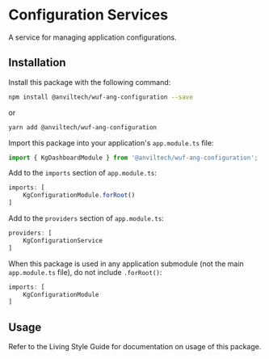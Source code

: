 Configuration Services
======================

A service for managing application configurations.

Installation
------------
Install this package with the following command:

```bash
npm install @anviltech/wuf-ang-configuration --save
```

or

```bash
yarn add @anviltech/wuf-ang-configuration
```

Import this package into your application's `app.module.ts` file:

```typescript
import { KgDashboardModule } from '@anviltech/wuf-ang-configuration';
```

Add to the `imports` section of `app.module.ts`:

```typescript
imports: [
    KgConfigurationModule.forRoot()
]
```

Add to the `providers` section of `app.module.ts`:

```typescript
providers: [
    KgConfigurationService
]
```

When this package is used in any application submodule (not the main `app.module.ts` file), do not include `.forRoot()`:

```typescript
imports: [
    KgConfigurationModule
]
```

Usage
-----

Refer to the Living Style Guide for documentation on usage of this package. 
